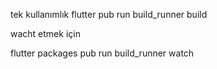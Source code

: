 
tek kullanımlık
flutter pub run build_runner build

wacht etmek için

flutter packages pub run build_runner watch
